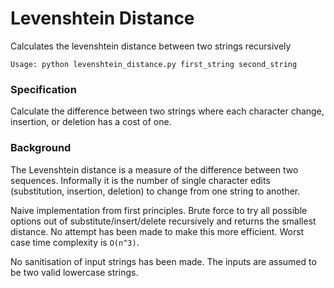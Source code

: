 # Levenshtein Distance

Calculates the levenshtein distance between two strings recursively
```
Usage: python levenshtein_distance.py first_string second_string
```



### Specification
Calculate the difference between two strings where each character change, insertion, or deletion has a cost of one.

### Background
The Levenshtein distance is a measure of the difference between two sequences. Informally it is the number of single character edits (substitution, insertion, deletion) to change from one string to another.

Naive implementation from first principles. Brute force to try all possible options out of substitute/insert/delete recursively and returns the smallest distance. No attempt has been made to make this more efficient. Worst case time complexity is `O(n^3)`.

No sanitisation of input strings has been made. The inputs are assumed to be two valid lowercase strings.